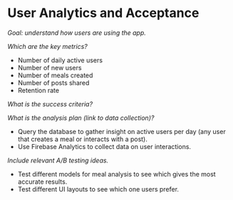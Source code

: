 # User Analytics and Acceptance

*Goal: understand how users are using the app.*

*Which are the key metrics?*

- Number of daily active users
- Number of new users
- Number of meals created
- Number of posts shared
- Retention rate

*What is the success criteria?*

*What is the analysis plan (link to data collection)?*

- Query the database to gather insight on active users per day (any user that creates a meal or interacts with a post).
- Use Firebase Analytics to collect data on user interactions.

*Include relevant A/B testing ideas.*

- Test different models for meal analysis to see which gives the most accurate results.
- Test different UI layouts to see which one users prefer.
